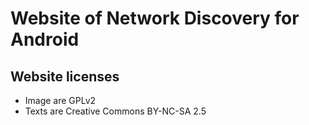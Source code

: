 Website of Network Discovery for Android
========================================

Website licenses
----------------

- Image are GPLv2
- Texts are Creative Commons BY-NC-SA 2.5
